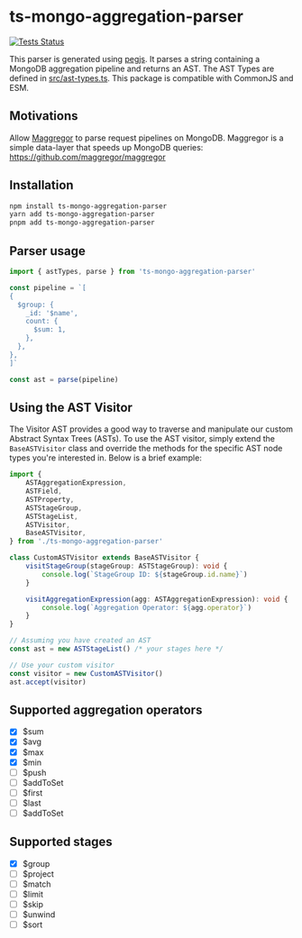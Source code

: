 # ts-mongo-aggregation-parser

[![Tests Status](https://github.com/estebgonza/ts-mongo-aggregation-parser/actions/workflows/tests.yaml/badge.svg)](https://github.com/estebgonza/ts-mongo-aggregation-parser/actions/workflows/tests.yaml/badge.svg)

This parser is generated using [pegjs](https://pegjs.org/). It parses a string containing a MongoDB aggregation pipeline and returns an AST.
The AST Types are defined in [src/ast-types.ts](src/ast-types.ts).
This package is compatible with CommonJS and ESM.

## Motivations
Allow [Maggregor](https://github.com/maggregor/maggregor) to parse request pipelines on MongoDB.
Maggregor is a simple data-layer that speeds up MongoDB queries: https://github.com/maggregor/maggregor

## Installation

```bash
npm install ts-mongo-aggregation-parser
yarn add ts-mongo-aggregation-parser
pnpm add ts-mongo-aggregation-parser
```

## Parser usage

```typescript
import { astTypes, parse } from 'ts-mongo-aggregation-parser'

const pipeline = `[
{
  $group: {
    _id: '$name',
    count: {
      $sum: 1,
    },
  },
},
]`

const ast = parse(pipeline)
```

## Using the AST Visitor

The Visitor AST provides a good way to traverse and manipulate our custom Abstract Syntax Trees (ASTs). To use the AST visitor, simply extend the `BaseASTVisitor` class and override the methods for the specific AST node types you're interested in. Below is a brief example:

```typescript
import {
	ASTAggregationExpression,
	ASTField,
	ASTProperty,
	ASTStageGroup,
	ASTStageList,
	ASTVisitor,
	BaseASTVisitor,
} from './ts-mongo-aggregation-parser'

class CustomASTVisitor extends BaseASTVisitor {
	visitStageGroup(stageGroup: ASTStageGroup): void {
		console.log(`StageGroup ID: ${stageGroup.id.name}`)
	}

	visitAggregationExpression(agg: ASTAggregationExpression): void {
		console.log(`Aggregation Operator: ${agg.operator}`)
	}
}

// Assuming you have created an AST
const ast = new ASTStageList() /* your stages here */

// Use your custom visitor
const visitor = new CustomASTVisitor()
ast.accept(visitor)
```

## Supported aggregation operators

- [x] $sum
- [x] $avg
- [x] $max
- [x] $min
- [ ] $push
- [ ] $addToSet
- [ ] $first
- [ ] $last
- [ ] $addToSet

## Supported stages

- [x] $group
- [ ] $project
- [ ] $match
- [ ] $limit
- [ ] $skip
- [ ] $unwind
- [ ] $sort
